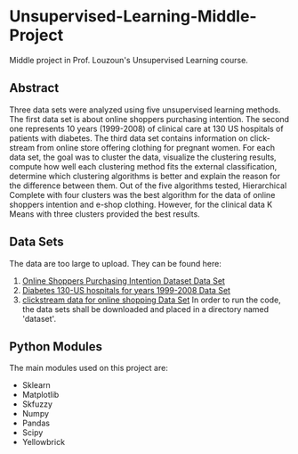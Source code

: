# Unsupervised-Learning-Middle-Project
Middle project in Prof. Louzoun's Unsupervised Learning course.
## Abstract
Three data sets were analyzed using five unsupervised learning methods. The first data set is about online shoppers purchasing intention. The second one represents 10 years (1999-2008) of clinical care at 130 US hospitals of patients with diabetes. The third data set contains information on click-stream from online store offering clothing for pregnant women. For each data set, the goal was to cluster the data, visualize the clustering results, compute how well each clustering method fits the external classification, determine which clustering algorithms is better and explain the reason for the difference between them. Out of the five algorithms tested, Hierarchical Complete with four clusters was the best algorithm for the data of online shoppers intention and e-shop clothing. However, for the clinical data K Means with three clusters provided the best results.
## Data Sets
The data are too large to upload. They can be found here:
 1. [Online Shoppers Purchasing Intention Dataset Data Set](https://archive.ics.uci.edu/ml/datasets/Online+Shoppers+Purchasing+Intention+Dataset#)
 2. [Diabetes 130-US hospitals for years 1999-2008 Data Set](https://archive.ics.uci.edu/ml/datasets/Diabetes+130-US+hospitals+for+years+1999-2008)
 3. [clickstream data for online shopping Data Set](https://archive.ics.uci.edu/ml/datasets/clickstream+data+for+online+shopping)
 In order to run the code, the data sets shall be downloaded and placed in a directory named 'dataset'.
## Python Modules
The main modules used on this project are:
 * Sklearn
 * Matplotlib
 * Skfuzzy
 * Numpy
 * Pandas
 * Scipy
 * Yellowbrick
